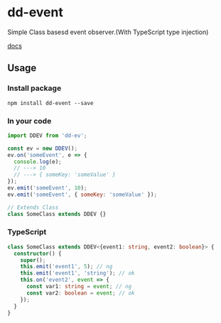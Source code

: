 # dd-event
Simple Class basesd event observer.(With TypeScript type injection)

[docs](./docs/modules/_ddev_.html)

## Usage

### Install package
```
npm install dd-event --save
```

### In your code
```JavaScript
import DDEV from 'dd-ev';

const ev = new DDEV();
ev.on('someEvent', e => {
  console.log(e);
  // ---> 10
  // ---> { someKey: 'someValue' }
});
ev.emit('someEvent', 10);
ev.emit('someEvent', { someKey: 'someValue' });

// Extends Class
class SomeClass extends DDEV {}
```

### TypeScript
```TypeScript
class SomeClass extends DDEV<{event1: string, event2: boolean}> {
  constructor() {
    super();
    this.emit('event1', 5); // ng
    this.emit('event1', 'string'); // ok
    this.on('event2', event => {
      const var1: string = event; // ng
      const var2: boolean = event; // ok
    });
  }
}
```